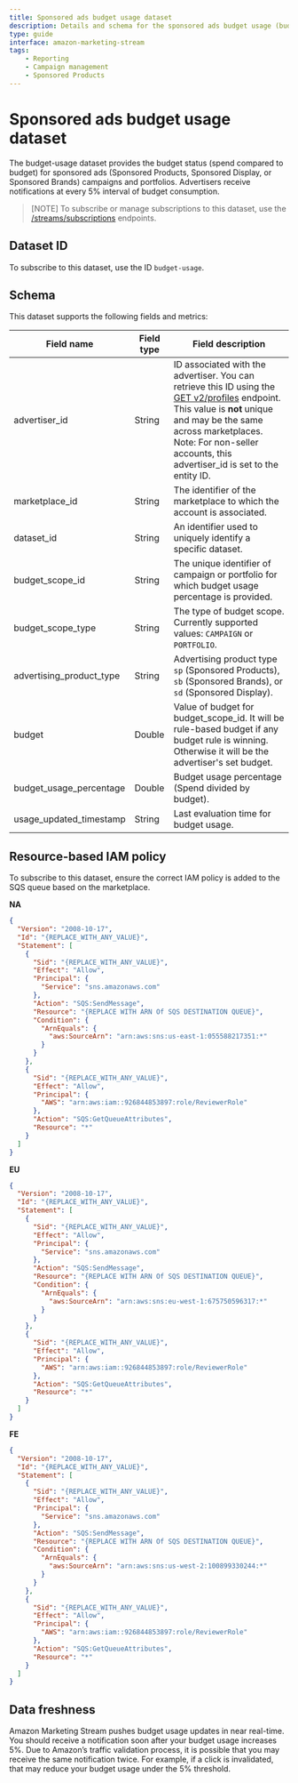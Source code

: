 ```yaml
---
title: Sponsored ads budget usage dataset
description: Details and schema for the sponsored ads budget usage (budget-usage) dataset.
type: guide
interface: amazon-marketing-stream
tags:
    - Reporting
    - Campaign management
    - Sponsored Products
---
```


# Sponsored ads budget usage dataset

The budget-usage dataset provides the budget status (spend compared to budget) for sponsored ads (Sponsored Products, Sponsored Display, or Sponsored Brands) campaigns and portfolios. Advertisers receive notifications at every 5% interval of budget consumption. 

>[NOTE] To subscribe or manage subscriptions to this dataset, use the [/streams/subscriptions](amazon-marketing-stream/openapi#tag/Stream-Subscription) endpoints.

## Dataset ID

To subscribe to this dataset, use the ID `budget-usage`.

## Schema

This dataset supports the following fields and metrics:

| Field name	| Field type | Field description |
|---	|---	|---	|
|advertiser\_id	| String	| ID associated with the advertiser. You can retrieve this ID using the [GET v2/profiles](reference/2/profiles#tag/Profiles/operation/listProfiles) endpoint. This value is **not** unique and may be the same across marketplaces. Note: For non-seller accounts, this advertiser_id is set to the entity ID.	|
|marketplace_id	|String	|The identifier of the marketplace to which the account is associated.	|
|dataset_id	|String	|An identifier used to uniquely identify a specific dataset.	|
|budget\_scope\_id	|String	|The unique identifier of campaign or portfolio for which budget usage percentage is provided.	|
|budget\_scope\_type	|String	|The type of budget scope. Currently supported values: `CAMPAIGN` or `PORTFOLIO`.	|
|advertising\_product\_type	|String	|Advertising product type `sp` (Sponsored Products), `sb` (Sponsored Brands), or `sd` (Sponsored Display).	|
|budget	|Double	|Value of budget for budget\_scope\_id. It will be rule-based budget if any budget rule is winning. Otherwise it will be the advertiser's set budget.	|
|budget\_usage\_percentage	|Double	|Budget usage percentage (Spend divided by budget).	|
|usage\_updated\_timestamp	|String	|Last evaluation time for budget usage.	|

## Resource-based IAM policy

To subscribe to this dataset, ensure the correct IAM policy is added to the SQS queue based on the marketplace.

**NA**

```json
{
  "Version": "2008-10-17",
  "Id": "{REPLACE_WITH_ANY_VALUE}",
  "Statement": [
    {
      "Sid": "{REPLACE_WITH_ANY_VALUE}",
      "Effect": "Allow",
      "Principal": {
        "Service": "sns.amazonaws.com"
      },
      "Action": "SQS:SendMessage",
      "Resource": "{REPLACE WITH ARN Of SQS DESTINATION QUEUE}",
      "Condition": {
        "ArnEquals": {
          "aws:SourceArn": "arn:aws:sns:us-east-1:055588217351:*"
        }
      }
    },
    {
      "Sid": "{REPLACE_WITH_ANY_VALUE}",
      "Effect": "Allow",
      "Principal": {
        "AWS": "arn:aws:iam::926844853897:role/ReviewerRole"
      },
      "Action": "SQS:GetQueueAttributes",
      "Resource": "*"
    }
  ]
}
```

**EU**

```json
{
  "Version": "2008-10-17",
  "Id": "{REPLACE_WITH_ANY_VALUE}",
  "Statement": [
    {
      "Sid": "{REPLACE_WITH_ANY_VALUE}",
      "Effect": "Allow",
      "Principal": {
        "Service": "sns.amazonaws.com"
      },
      "Action": "SQS:SendMessage",
      "Resource": "{REPLACE WITH ARN Of SQS DESTINATION QUEUE}",
      "Condition": {
        "ArnEquals": {
          "aws:SourceArn": "arn:aws:sns:eu-west-1:675750596317:*"
        }
      }
    },
    {
      "Sid": "{REPLACE_WITH_ANY_VALUE}",
      "Effect": "Allow",
      "Principal": {
        "AWS": "arn:aws:iam::926844853897:role/ReviewerRole"
      },
      "Action": "SQS:GetQueueAttributes",
      "Resource": "*"
    }
  ]
}
```

**FE**

```json
{
  "Version": "2008-10-17",
  "Id": "{REPLACE_WITH_ANY_VALUE}",
  "Statement": [
    {
      "Sid": "{REPLACE_WITH_ANY_VALUE}",
      "Effect": "Allow",
      "Principal": {
        "Service": "sns.amazonaws.com"
      },
      "Action": "SQS:SendMessage",
      "Resource": "{REPLACE WITH ARN Of SQS DESTINATION QUEUE}",
      "Condition": {
        "ArnEquals": {
          "aws:SourceArn": "arn:aws:sns:us-west-2:100899330244:*"
        }
      }
    },
    {
      "Sid": "{REPLACE_WITH_ANY_VALUE}",
      "Effect": "Allow",
      "Principal": {
        "AWS": "arn:aws:iam::926844853897:role/ReviewerRole"
      },
      "Action": "SQS:GetQueueAttributes",
      "Resource": "*"
    }
  ]
}
```

## Data freshness

Amazon Marketing Stream pushes budget usage updates in near real-time. You should receive a notification soon after your budget usage increases 5%. Due to Amazon’s traffic validation process, it is possible that you may receive the same notification twice. For example, if a click is invalidated, that may reduce your budget usage under the 5% threshold. 
